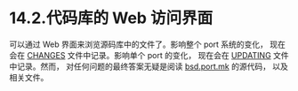 # 14.2.代码库的 Web 访问界面

可以通过 Web 界面来浏览源码库中的文件了。影响整个 port 系统的变化， 现在会在 [CHANGES](https://cgit.freebsd.org/ports/tree/CHANGES) 文件中记录。影响单个 port 的变化， 现在会在 [UPDATING](https://cgit.freebsd.org/ports/tree/UPDATING) 文件中记录。然而， 对任何问题的最终答案无疑是阅读 [bsd.port.mk](https://cgit.freebsd.org/ports/tree/Mk/bsd.port.mk) 的源代码， 以及相关文件。
